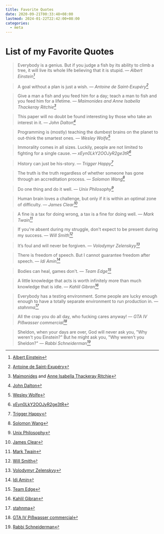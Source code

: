 ```yaml
---
title: Favorite Quotes
date: 2020-09-21T00:33:48+08:00
lastmod: 2024-01-22T22:42:00+08:00
categories:
  - meta
---
```

# List of my Favorite Quotes

> Everybody is a genius. But if you judge a fish by its ability to climb a tree, it will live its whole life believing that it is stupid.
> — <cite>Albert Einstein[^1]</cite>

> A goal without a plan is just a wish.
> — <cite>Antoine de Saint-Exupéry[^2]</cite>

> Give a man a fish and you feed him for a day; teach a man to fish and you feed him for a lifetime.
> — <cite>Maimonides and Anne Isabella Thackeray Ritchie[^3]</cite>

> This paper will no doubt be found interesting by those who take an interest in it.
> — <cite>John Dalton[^4]</cite>

> Programming is (mostly) teaching the dumbest brains on the planet to out-think the smartest ones.
> — <cite>Wesley Wolfe[^5]</cite>

> Immorality comes in all sizes. Luckily, people are not limited to fighting for a single cause.
> — <cite>xEyn0LkY2OOJyR2ge3tR[^6]</cite>

> History can just be his-story.
> — <cite>Trigger Happy[^7]</cite>

> The truth is the truth regardless of whether someone has gone through an accreditation process.
> — <cite>Solomon Wang[^8]</cite>

> Do one thing and do it well.
> — <cite>Unix Philosophy[^9]</cite>

> Human brain loves a challenge, but only if it is within an optimal zone of difficulty.
> — <cite>James Clear[^10]</cite>

> A fine is a tax for doing wrong, a tax is a fine for doing well.
> — <cite>Mark Twain[^11]</cite>

> If you're absent during my struggle, don't expect to be present during my success.
> — <cite>Will Smith[^12]</cite>

> It’s foul and will never be forgiven.
> — <cite>Volodymyr Zelenskyy[^13]</cite>

> There is freedom of speech. But I cannot guarantee freedom after speech.
> — <cite>Idi Amin[^14]</cite>

> Bodies can heal, games don't.
> — <cite>Team Edge[^15]</cite>

> A little knowledge that acts is worth infinitely more than much knowledge that is idle.
> — <cite>Kahlil Gibran[^16]</cite>

> Everybody has a testing environment. Some people are lucky enough enough to have a totally separate environment to run production in.
> — <cite>stahnma[^17]</cite>

> All the crap you do all day, who fucking cares anyway!
> — <cite>GTA IV Pißwasser commercial[^18]</cite>

> Sheldon, when your days are over, God will never ask you, "Why weren't you Einstein?" But he might ask you, "Why weren't you Sheldon?"
> — <cite>Rabbi Schneiderman[^19]</cite>

[^1]: [Albert Einstein](https://www.goodreads.com/quotes/8136665-everybody-is-a-genius-but-if-you-judge-a-fish)
[^2]: [Antoine de Saint-Exupéry](https://www.goodreads.com/quotes/87476-a-goal-without-a-plan-is-just-a-wish)
[^3]: [Maimonides](https://www.brainyquote.com/quotes/maimonides_326751) and [Anne Isabella Thackeray Ritchie](https://en.wiktionary.org/wiki/give_a_man_a_fish_and_you_feed_him_for_a_day;_teach_a_man_to_fish_and_you_feed_him_for_a_lifetime)
[^4]: [John Dalton](https://www.brainyquote.com/quotes/john_dalton_193098)
[^5]: [Wesley Wolfe](https://twitter.com/wolvereness/status/333032984628297728)
[^6]: [xEyn0LkY2OOJyR2ge3tR](https://www.reddit.com/r/linux/comments/a5tf5a/comment/ebqaglx)
[^7]: [Trigger Happy](https://www.vintag.es/2017/05/paintings-by-adolf-hitler-40-rarely.html?showComment=1582505875225#c1378598708455702142)
[^8]: [Solomon Wang](https://www.quora.com/Whats-the-good-balance-between-selfishness-and-selflessness/answer/Solomon-Wang)
[^9]: [Unix Philosophy](https://en.wikipedia.org/wiki/Unix_philosophy)
[^10]: [James Clear](https://jamesclear.com/goldilocks-rule)
[^11]: [Mark Twain](https://quotefancy.com/quote/862573/Mark-Twain-A-tax-is-a-fine-for-doing-well-a-fine-is-a-tax-for-doing-wrong)
[^12]: [Will Smith](https://www.goodreads.com/quotes/7160107-if-you-re-absent-during-my-struggle-don-t-expect-to-be)
[^13]: [Volodymyr Zelenskyy](https://www.aljazeera.com/news/2022/2/25/we-are-defending-our-state-alone-says-ukraines-president)
[^14]: [Idi Amin](https://www.goodreads.com/quotes/9082497-there-is-freedom-of-speech-but-i-cannot-guarantee-freedom)
[^15]: [Team Edge](https://youtu.be/kuvOgQSaJzc?t=333)
[^16]: [Kahlil Gibran](https://www.goodreads.com/quotes/213736-a-little-knowledge-that-acts-is-worth-infinitely-more-than)
[^17]: [stahnma](https://twitter.com/stahnma/status/634849376343429120)
[^18]: [GTA IV Pißwasser commercial](https://www.grandtheftwiki.com/Pißwasser)
[^19]: [Rabbi Schneiderman](https://young-sheldon.com/quotes/quote/1885)